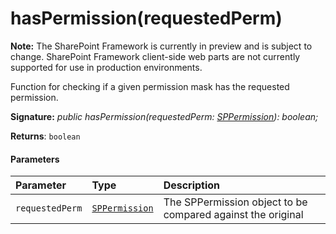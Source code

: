 # hasPermission(requestedPerm)
**Note:** The SharePoint Framework is currently in preview and is subject to change. SharePoint Framework client-side web parts are not currently supported for use in production environments.



Function for checking if a given permission mask has the requested permission.

**Signature:** _public hasPermission(requestedPerm: [SPPermission](../../sp-page-context.api/class/sppermission.md)): boolean;_

**Returns**: `boolean`





#### Parameters


| Parameter	   | Type    | Description |
|:-------------|:---------------|:------------|
| `requestedPerm`    | [`SPPermission`](../../sp-page-context.api/class/sppermission.md) | The SPPermission object to be compared against the original |


